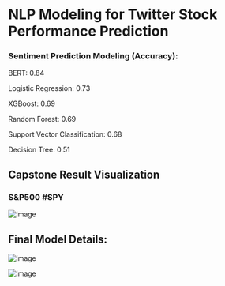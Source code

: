 # NLP Modeling for Twitter Stock Performance Prediction 

### Sentiment Prediction Modeling (Accuracy):

BERT: 0.84

Logistic Regression: 0.73

XGBoost: 0.69

Random Forest: 0.69

Support Vector Classification: 0.68

Decision Tree: 0.51

## Capstone Result Visualization 


### S&P500 #SPY
![image](https://user-images.githubusercontent.com/114745325/194470771-19487401-0fd9-47f9-a872-072f424fd44f.png)


## Final Model Details:

![image](https://user-images.githubusercontent.com/114745325/195252223-47900fc9-aaf8-463b-ad5d-870a7eaeebe6.png)

![image](https://user-images.githubusercontent.com/114745325/195252183-83a13f40-f6c8-4456-a6f9-386c563f18cb.png)

